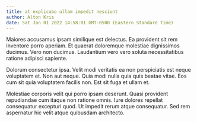 ```yaml
---
title: at explicabo ullam impedit nesciunt
author: Alton Kris
date: Sat Jan 01 2022 14:58:01 GMT-0500 (Eastern Standard Time)
---
```

Maiores accusamus ipsam similique est delectus. Ea provident sit rem inventore porro aperiam. Et quaerat doloremque molestiae dignissimos ducimus. Vero non ducimus. Laudantium vero vero soluta necessitatibus ratione adipisci sapiente.

 Dolorum consectetur ipsa. Velit modi veritatis ea non perspiciatis est neque voluptatem et. Non aut neque. Quia modi nulla quia quis beatae vitae. Eos cum sit quia voluptatem facilis non. Est sit fuga et ullam et.

 Molestiae corporis velit qui porro ipsam deserunt. Quasi provident repudiandae cum itaque non ratione omnis. Iure dolores repellat consequatur excepturi quod. Ut impedit rerum atque consequatur. Sed rem aspernatur hic velit atque quibusdam architecto.